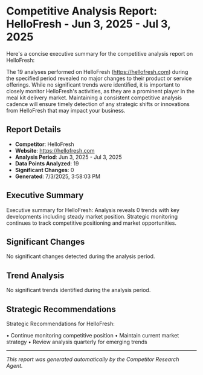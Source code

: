 # Competitive Analysis Report: HelloFresh - Jun 3, 2025 - Jul 3, 2025

Here's a concise executive summary for the competitive analysis report on HelloFresh:

The 19 analyses performed on HelloFresh (https://hellofresh.com) during the specified period revealed no major changes to their product or service offerings. While no significant trends were identified, it is important to closely monitor HelloFresh's activities, as they are a prominent player in the meal kit delivery market. Maintaining a consistent competitive analysis cadence will ensure timely detection of any strategic shifts or innovations from HelloFresh that may impact your business.

## Report Details

- **Competitor**: HelloFresh
- **Website**: https://hellofresh.com
- **Analysis Period**: Jun 3, 2025 - Jul 3, 2025
- **Data Points Analyzed**: 19
- **Significant Changes**: 0
- **Generated**: 7/3/2025, 3:58:03 PM

## Executive Summary

Executive summary for HelloFresh: Analysis reveals 0 trends with key developments including steady market position. Strategic monitoring continues to track competitive positioning and market opportunities.

## Significant Changes

No significant changes detected during the analysis period.

## Trend Analysis

No significant trends identified during the analysis period.

## Strategic Recommendations

Strategic Recommendations for HelloFresh:

• Continue monitoring competitive position
• Maintain current market strategy
• Review analysis quarterly for emerging trends

---

*This report was generated automatically by the Competitor Research Agent.*
